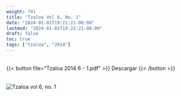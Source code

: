 ```yaml
---
weight: 701
title: "Tzaloa Vol 6, No. 1"
date: "2024-01-01T19:22:21-06:00"
lastmod: "2024-01-01T19:22:21-06:00"
draft: false
toc: true
tags: ["tzaloa", "2014"]
---
```

######
{{< button file="Tzaloa 2014 6 - 1.pdf" >}}   Descargar {{< /button >}} 
######
![Tzaloa vol 6, no. 1](images/portada/6-1.jpeg)